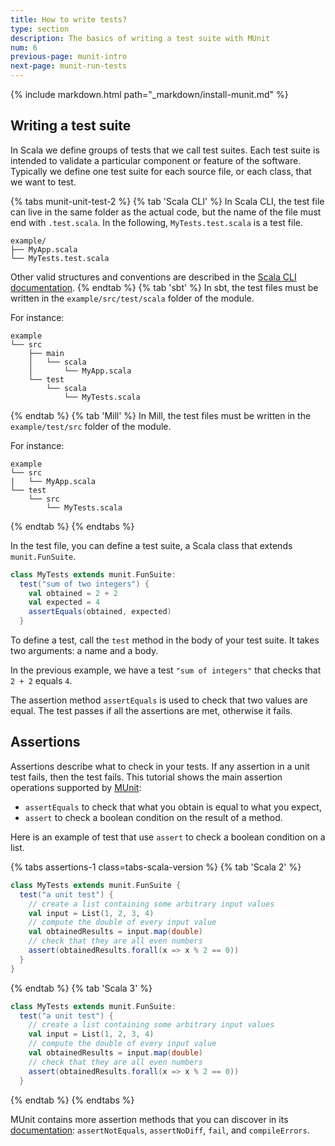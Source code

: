 ```yaml
---
title: How to write tests?
type: section
description: The basics of writing a test suite with MUnit
num: 6
previous-page: munit-intro
next-page: munit-run-tests
---
```


{% include markdown.html path="_markdown/install-munit.md" %}

## Writing a test suite

In Scala we define groups of tests that we call test suites.
Each test suite is intended to validate a particular component or feature of the software.
Typically we define one test suite for each source file, or each class, that we want to test.

{% tabs munit-unit-test-2 %}
{% tab 'Scala CLI' %}
In Scala CLI, the test file can live in the same folder as the actual code, but the name of the file must end with `.test.scala`.
In the following, `MyTests.test.scala` is a test file.
```
example/
├── MyApp.scala
└── MyTests.test.scala
```
Other valid structures and conventions are described in the [Scala CLI documentation](https://scala-cli.virtuslab.org/docs/commands/test/#test-sources).
{% endtab %}
{% tab 'sbt' %}
In sbt, the test files must be written in the `example/src/test/scala` folder of the module.

For instance:
```
example
└── src
    ├── main
    │   └── scala
    │       └── MyApp.scala
    └── test
        └── scala
            └── MyTests.scala
```
{% endtab %}
{% tab 'Mill' %}
In Mill, the test files must be written in the `example/test/src` folder of the module.

For instance:
```
example
└── src
|   └── MyApp.scala
└── test
    └── src
        └── MyTests.scala
```
{% endtab %}
{% endtabs %}

In the test file, you can define a test suite, a Scala class that extends `munit.FunSuite`.

```scala
class MyTests extends munit.FunSuite:
  test("sum of two integers") {
    val obtained = 2 + 2
    val expected = 4
    assertEquals(obtained, expected)
  }
```

To define a test, call the `test` method in the body of your test suite.
It takes two arguments: a name and a body.

In the previous example, we have a test `"sum of integers"` that checks that `2 + 2` equals `4`.

The assertion method `assertEquals` is used to check that two values are equal.
The test passes if all the assertions are met, otherwise it fails.

## Assertions

Assertions describe what to check in your tests. If any assertion in a unit test
fails, then the test fails. This tutorial shows the main assertion operations
supported by [MUnit](https://index.scala-lang.org/scalameta/munit):
- `assertEquals` to check that what you obtain is equal to what you expect,
- `assert` to check a boolean condition on the result of a method.

Here is an example of test that use `assert` to check a boolean condition on a list.

{% tabs assertions-1 class=tabs-scala-version %}
{% tab 'Scala 2' %}
```scala
class MyTests extends munit.FunSuite {
  test("a unit test") {
    // create a list containing some arbitrary input values
    val input = List(1, 2, 3, 4)
    // compute the double of every input value
    val obtainedResults = input.map(double)
    // check that they are all even numbers
    assert(obtainedResults.forall(x => x % 2 == 0))
  }
}
```
{% endtab %}
{% tab 'Scala 3' %}
```scala
class MyTests extends munit.FunSuite:
  test("a unit test") {
    // create a list containing some arbitrary input values
    val input = List(1, 2, 3, 4)
    // compute the double of every input value
    val obtainedResults = input.map(double)
    // check that they are all even numbers
    assert(obtainedResults.forall(x => x % 2 == 0))
  }
```
{% endtab %}
{% endtabs %}

MUnit contains more assertion methods that you can discover in its [documentation](https://scalameta.org/munit/docs/assertions.html):
`assertNotEquals`, `assertNoDiff`, `fail`, and `compileErrors`.

